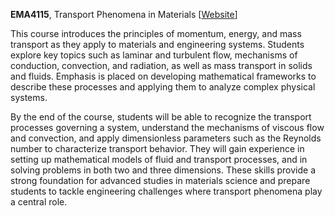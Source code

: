 **EMA4115**, Transport Phenomena in Materials [[Website](https://mse.ucf.edu/courses/)]

This course introduces the principles of momentum, energy, and mass transport as they apply to materials and engineering systems. Students explore key topics such as laminar and turbulent flow, mechanisms of conduction, convection, and radiation, as well as mass transport in solids and fluids. Emphasis is placed on developing mathematical frameworks to describe these processes and applying them to analyze complex physical systems.

By the end of the course, students will be able to recognize the transport processes governing a system, understand the mechanisms of viscous flow and convection, and apply dimensionless parameters such as the Reynolds number to characterize transport behavior. They will gain experience in setting up mathematical models of fluid and transport processes, and in solving problems in both two and three dimensions. These skills provide a strong foundation for advanced studies in materials science and prepare students to tackle engineering challenges where transport phenomena play a central role.
